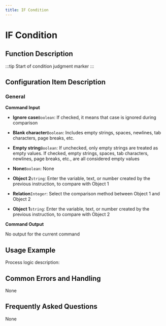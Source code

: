 ```yaml
---
title: IF Condition
---
```


# IF Condition

## Function Description

:::tip 
Start of condition judgment marker
:::

## Configuration Item Description

### General

**Command Input**

- **Ignore case**`Boolean`: If checked, it means that case is ignored during comparison

- **Blank character**`Boolean`: Includes empty strings, spaces, newlines, tab characters, page breaks, etc.

- **Empty string**`Boolean`: If unchecked, only empty strings are treated as empty values. If checked, empty strings, spaces, tab characters, newlines, page breaks, etc., are all considered empty values

- **None**`Boolean`: None

- **Object 2**`string`: Enter the variable, text, or number created by the previous instruction, to compare with Object 1

- **Relation**`Integer`: Select the comparison method between Object 1 and Object 2

- **Object 1**`string`: Enter the variable, text, or number created by the previous instruction, to compare with Object 2


**Command Output**

No output for the current command

## Usage Example

Process logic description:

## Common Errors and Handling

None

## Frequently Asked Questions

None

